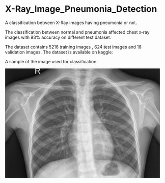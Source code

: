 # X-Ray_Image_Pneumonia_Detection
A classification between X-Ray images having pneumonia or not.

The classification between normal and pneumonia affected chest x-ray images with 93% accuracy on different test dataset. 

The dataset contains 5216 training images , 624 test images and 16 validation images. The dataset is available on kaggle: 


A sample of the image used for classification.

![plot](./Xray_normal.jpeg)
